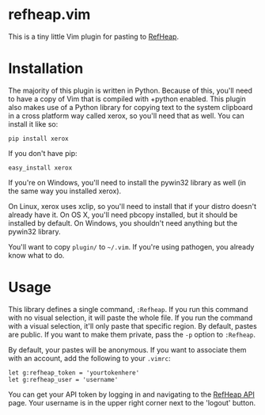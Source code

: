 # refheap.vim

This is a tiny little Vim plugin for pasting to
[RefHeap](https://refheap.com).

# Installation

The majority of this plugin is written in Python. Because of this,
you'll need to have a copy of Vim that is compiled with +python enabled.
This plugin also makes use of a Python library for copying text to the
system clipboard in a cross platform way called xerox, so you'll need
that as well. You can install it like so:

```
pip install xerox
```

If you don't have pip:

```
easy_install xerox
```

If you're on Windows, you'll need to install the pywin32 library as well
(in the same way you installed xerox).

On Linux, xerox uses xclip, so you'll need to install that if your
distro doesn't already have it. On OS X, you'll need pbcopy installed,
but it should be installed by default. On Windows, you shouldn't need
anything but the pywin32 library.

You'll want to copy `plugin/` to `~/.vim`. If you're using pathogen, you
already know what to do.

# Usage

This library defines a single command, `:Refheap`. If you run this
command with no visual selection, it will paste the whole file. If you
run the command with a visual selection, it'll only paste that specific
region. By default, pastes are public. If you want to make them private,
pass the `-p` option to `:Refheap`.

By default, your pastes will be anonymous. If you want to associate them
with an account, add the following to your `.vimrc`:

```
let g:refheap_token = 'yourtokenhere'
let g:refheap_user = 'username'
```

You can get your API token by logging in and navigating to the [RefHeap
API](https://refheap.com/api) page. Your username is in the upper right
corner next to the 'logout' button.
